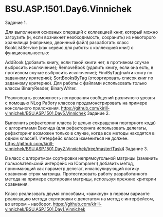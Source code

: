 # BSU.ASP.1501.Day6.Vinnichek
Задание 1.

Для выполнения основных операций с коллекцией книг, который можно загрузить (и, если возникнет необходимость, сохранить) из некоторого хранилища (например, двоичный файл) разработать класс BookListService (как сервис для работы с коллекцией книг) с функциональностью:

AddBook (добавить книгу, если такой книги нет, в противном случае выбросить исключение);
RemoveBook (удалить книгу, если она есть, в противном случае выбросить исключение);
FindByTag(найти книгу по заданному критерию);
SortBooksByTag (отсортировать список книг по заданному критерию).
Для работы с файлами использовать только классы BinaryReader, BinaryWriter.

Реализовать возможность логирования сообщений различного уровня с помощью NLog
Работу классов продемонстрировать на примере консольного приложения.
https://github.com/kirill-vinnichek/BSU.ASP.1501.Day5.Vinnichek
Задание 2.

Выполнить рефакторинг класса (с целью сокращения повторного кода) с алгоритмами Евклида (для рефакторинга использовать делегаты, рефакторинг возможен только в случае, когда все методы находятся в одном классе!). Интерфейс класса измениться не должен.
https://github.com/kirill-vinnichek/BSU.ASP.1501.Day2.Vinnichek/tree/master/Task4
Задание 3.

В класс с алгоритмом сортировки непрямоугольной матрицы (заменить пользовательский интерфейс на IComparer!) добавить метод, принимающий как параметр делегат, инкапсулирующий логику сравнения строк матрицы. Протестировать работу разработанного метода на примере сортировки матрицы, используя прежние критерии сравнения.

Класс реализовать двумя способами, «замкнув» в первом варианте реализацию метода сортировки с делегатом на метод с интерфейсом, во втором – наоборот.
https://github.com/kirill-vinnichek/BSU.ASP.1501.Day1.Vinnichek
